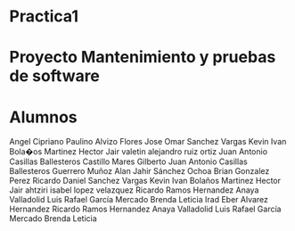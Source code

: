 ﻿
# Practica1

# Proyecto Mantenimiento y pruebas de software
# Alumnos
Angel Cipriano Paulino
Alvizo Flores Jose Omar
Sanchez Vargas Kevin Ivan
Bola�os Martinez Hector Jair
valetin alejandro ruiz ortiz
Juan Antonio Casillas Ballesteros
Castillo Mares Gilberto
Juan Antonio Casillas Ballesteros
Guerrero Muñoz Alan Jahir
Sánchez Ochoa Brian
Gonzalez Perez Ricardo Daniel 
Sanchez Vargas Kevin Ivan
Bolaños Martinez Hector Jair
ahtziri isabel lopez velazquez
Ricardo Ramos Hernandez
Anaya Valladolid Luis Rafael
García Mercado Brenda Leticia
Irad Eber Alvarez Hernandez
Ricardo Ramos Hernandez
Anaya Valladolid Luis Rafael
García Mercado Brenda Leticia




